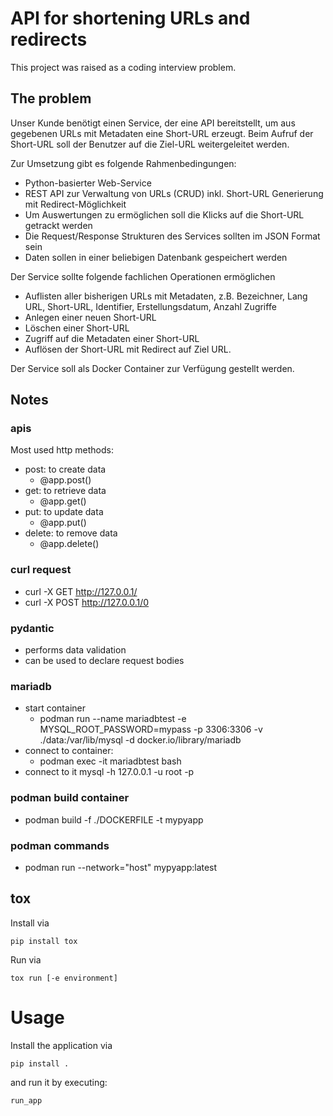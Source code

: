 # API for shortening URLs and redirects

This project was raised as a coding interview problem.

## The problem

Unser Kunde benötigt einen Service, der eine API bereitstellt, um aus gegebenen URLs mit
Metadaten eine Short-URL erzeugt. Beim Aufruf der Short-URL soll der Benutzer auf die Ziel-URL
weitergeleitet werden.


Zur Umsetzung gibt es folgende Rahmenbedingungen:
- Python-basierter Web-Service
- REST API zur Verwaltung von URLs (CRUD) inkl. Short-URL Generierung mit Redirect-Möglichkeit
- Um Auswertungen zu ermöglichen soll die Klicks auf die Short-URL getrackt werden
- Die Request/Response Strukturen des Services sollten im JSON Format sein
- Daten sollen in einer beliebigen Datenbank gespeichert werden

Der Service sollte folgende fachlichen Operationen ermöglichen
- Auflisten aller bisherigen URLs mit Metadaten, z.B. Bezeichner, Lang URL, Short-URL, Identifier, Erstellungsdatum, Anzahl Zugriffe
- Anlegen einer neuen Short-URL
- Löschen einer Short-URL
- Zugriff auf die Metadaten einer Short-URL
- Auflösen der Short-URL mit Redirect auf Ziel URL.

Der Service soll als Docker Container zur Verfügung gestellt werden.

## Notes

### apis

Most used http methods:

* post: to create data
  * @app.post()
* get: to retrieve data
  * @app.get()
* put: to update data
  * @app.put()
* delete: to remove data
  * @app.delete()

### curl request

* curl -X GET http://127.0.0.1/
* curl -X POST http://127.0.0.1/0

### pydantic

* performs data validation
* can be used to declare request bodies

### mariadb

* start container
  * podman run --name mariadbtest -e MYSQL_ROOT_PASSWORD=mypass -p 3306:3306 -v ./data:/var/lib/mysql -d docker.io/library/mariadb
* connect to container:
  * podman exec -it mariadbtest bash
* connect to it mysql -h 127.0.0.1 -u root -p

### podman build container

* podman build -f ./DOCKERFILE -t mypyapp

### podman commands

* podman run --network="host" mypyapp:latest

## tox

Install via

`pip install tox`

Run via

`tox run [-e environment]`

# Usage

Install the application via

`pip install .`

and run it by executing:

`run_app`